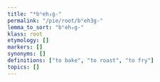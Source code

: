 ```yaml
---
title: "*bʰeh₃g-"
permalink: "/pie/root/bʰeh3g-"
lemma_to_sort: "bʰeh₃g-"
klass: root
etymology: []
markers: []
synonyms: []
definitions: ["to bake", "to roast", "to fry"]
topics: []
---
```

